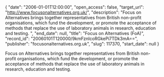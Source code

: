 {
  "date": "2006-01-01T12:00:00", 
  "open_access": false, 
  "target_url": "http://www.focusonalternatives.org.uk/", 
  "description": "Focus on Alternatives brings together representatives from British non-profit organisations, which fund the development, or promote the acceptance of methods that replace the use of laboratory animals in research, education and testing. ", 
  "end_date": null, 
  "title": "Focus on Alternatives (FoA)", 
  "record_id": "20060101T120000/9kmFznIcoRGkePi7TDk3mA==", 
  "publisher": "focusonalternatives.org.uk", 
  "slug": 117370, 
  "start_date": null
}

Focus on Alternatives brings together representatives from British non-profit organisations, which fund the development, or promote the acceptance of methods that replace the use of laboratory animals in research, education and testing. 